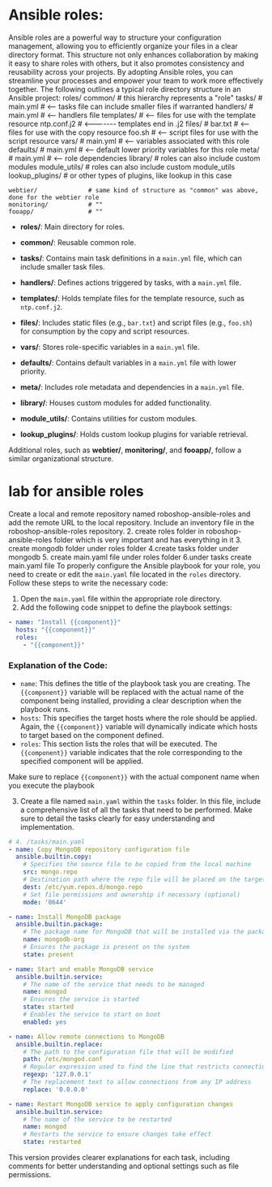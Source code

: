 # Ansible roles:
Ansible roles are a powerful way to structure your configuration management, allowing you to efficiently organize your files in a clear directory format. This structure not only enhances collaboration by making it easy to share roles with others, but it also promotes consistency and reusability across your projects. By adopting Ansible roles, you can streamline your processes and empower your team to work more effectively together.
The following outlines a typical role directory structure in an Ansible project:
roles/
    common/               # this hierarchy represents a "role"
        tasks/            #
            main.yml      #  <-- tasks file can include smaller files if warranted
        handlers/         #
            main.yml      #  <-- handlers file
        templates/        #  <-- files for use with the template resource
            ntp.conf.j2   #  <------- templates end in .j2
        files/            #
            bar.txt       #  <-- files for use with the copy resource
            foo.sh        #  <-- script files for use with the script resource
        vars/             #
            main.yml      #  <-- variables associated with this role
        defaults/         #
            main.yml      #  <-- default lower priority variables for this role
        meta/             #
            main.yml      #  <-- role dependencies
        library/          # roles can also include custom modules
        module_utils/     # roles can also include custom module_utils
        lookup_plugins/   # or other types of plugins, like lookup in this case

    webtier/              # same kind of structure as "common" was above, done for the webtier role
    monitoring/           # ""
    fooapp/               # ""

- **roles/**: Main directory for roles.
  
- **common/**: Reusable common role.

- **tasks/**: Contains main task definitions in a `main.yml` file, which can include smaller task files.

- **handlers/**: Defines actions triggered by tasks, with a `main.yml` file.

- **templates/**: Holds template files for the template resource, such as `ntp.conf.j2`.

- **files/**: Includes static files (e.g., `bar.txt`) and script files (e.g., `foo.sh`) for consumption by the copy and script resources.

- **vars/**: Stores role-specific variables in a `main.yml` file.

- **defaults/**: Contains default variables in a `main.yml` file with lower priority.

- **meta/**: Includes role metadata and dependencies in a `main.yml` file.



- **library/**: Houses custom modules for added functionality.

- **module_utils/**: Contains utilities for custom modules.

- **lookup_plugins/**: Holds custom lookup plugins for variable retrieval.

Additional roles, such as **webtier/**, **monitoring/**, and **fooapp/**, follow a similar organizational structure.

lab for ansible roles
=================

Create a local and remote repository named roboshop-ansible-roles and add the remote URL to the local repository. Include an inventory file in the roboshop-ansible-roles repository.
2. create roles folder in roboshop- ansible-roles folder which is very important and has everything in it
3. create mongodb folder under roles folder 
4.create tasks folder under mongodb
5. create main.yaml file under roles folder
6.under tasks create main.yaml file
To properly configure the Ansible playbook for your role, you need to create or edit the `main.yaml` file located in the `roles` directory. Follow these steps to write the necessary code:

1. Open the `main.yaml` file within the appropriate role directory.
2. Add the following code snippet to define the playbook settings:

```yaml
- name: "Install {{component}}"
  hosts: "{{component}}"
  roles:
    - "{{component}}"
```

### Explanation of the Code:
- `name`: This defines the title of the playbook task you are creating. The `{{component}}` variable will be replaced with the actual name of the component being installed, providing a clear description when the playbook runs.
- `hosts`: This specifies the target hosts where the role should be applied. Again, the `{{component}}` variable will dynamically indicate which hosts to target based on the component defined.
- `roles`: This section lists the roles that will be executed. The `{{component}}` variable indicates that the role corresponding to the specified component will be applied.

Make sure to replace `{{component}}` with the actual component name when you execute the playbook

3. Create a file named `main.yaml` within the `tasks` folder. In this file, include a comprehensive list of all the tasks that need to be performed. Make sure to detail the tasks clearly for easy understanding and implementation.
```yaml
# 4. /tasks/main.yaml
- name: Copy MongoDB repository configuration file
  ansible.builtin.copy:
    # Specifies the source file to be copied from the local machine
    src: mongo.repo
    # Destination path where the repo file will be placed on the target machine
    dest: /etc/yum.repos.d/mongo.repo
    # Set file permissions and ownership if necessary (optional)
    mode: '0644'

- name: Install MongoDB package
  ansible.builtin.package:
    # The package name for MongoDB that will be installed via the package manager
    name: mongodb-org
    # Ensures the package is present on the system
    state: present

- name: Start and enable MongoDB service
  ansible.builtin.service:
    # The name of the service that needs to be managed
    name: mongod
    # Ensures the service is started
    state: started
    # Enables the service to start on boot
    enabled: yes

- name: Allow remote connections to MongoDB
  ansible.builtin.replace:
    # The path to the configuration file that will be modified
    path: /etc/mongod.conf
    # Regular expression used to find the line that restricts connections
    regexp: '127.0.0.1'
    # The replacement text to allow connections from any IP address
    replace: '0.0.0.0'

- name: Restart MongoDB service to apply configuration changes
  ansible.builtin.service:
    # The name of the service to be restarted
    name: mongod
    # Restarts the service to ensure changes take effect
    state: restarted
``` 

This version provides clearer explanations for each task, including comments for better understanding and optional settings such as file permissions.


